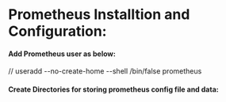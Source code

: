 # Prometheus Installtion and Configuration:

#### Add Prometheus user as below:

// useradd --no-create-home --shell /bin/false prometheus

#### Create Directories for storing prometheus config file and data:


